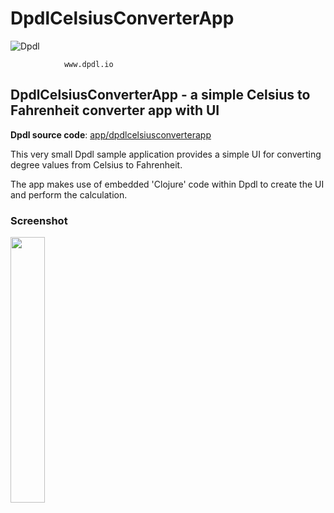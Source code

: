 # DpdlCelsiusConverterApp

![Dpdl](https://www.dpdl.io/images/dpdl-io.png)

				www.dpdl.io



## DpdlCelsiusConverterApp - a simple Celsius to Fahrenheit converter app with UI

**Dpdl source code**:
[app/dpdlcelsiusconverterapp](https://github.com/Dpdl-io/Dpdl-sample-Apps/tree/main/app/dpdlcelsiusconverterapp)

This very small Dpdl sample application provides a simple UI for converting degree values from Celsius to Fahrenheit.

The app makes use of embedded 'Clojure' code within Dpdl to create the UI and perform the calculation.

### Screenshot

<img src="https://www.dpdl.io/images/platform/examples/Dpdl_example_Celsius_Fahrenheit_UI.png" width="33%" height="33%">

